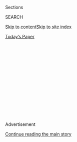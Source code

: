 <div id="app">

<div>

<div>

<div>

<div class="NYTAppHideMasthead css-1q2w90k e1suatyy0">

<div class="section css-ui9rw0 e1suatyy2">

<div class="css-eph4ug er09x8g0">

<div class="css-6n7j50">

</div>

<span class="css-1dv1kvn">Sections</span>

<div class="css-10488qs">

<span class="css-1dv1kvn">SEARCH</span>

</div>

[Skip to content](#site-content)[Skip to site
index](#site-index)

</div>

<div class="css-10698na e1huz5gh0">

</div>

</div>

<div id="masthead-bar-one" class="section hasLinks css-15hmgas e1csuq9d3">

<div class="css-uqyvli e1csuq9d0">

</div>

<div class="css-1uqjmks e1csuq9d1">

</div>

<div class="css-9e9ivx">

[](https://myaccount.nytimes3xbfgragh.onion/auth/login?response_type=cookie&client_id=vi)

</div>

<div class="css-1bvtpon e1csuq9d2">

[Today’s
Paper](https://www.nytimes3xbfgragh.onion/section/todayspaper)

</div>

</div>

</div>

</div>

<div data-aria-hidden="false">

<div id="site-content" data-role="main">

<div>

<div class="css-1aor85t" style="opacity:0.000000001;z-index:-1;visibility:hidden">

<div class="css-1hqnpie">

<div class="css-epjblv">

<span class="css-17xtcya">[Opinion](/section/opinion)</span><span class="css-x15j1o">|</span><span class="css-fwqvlz">Twilight
of the Liberal
Right</span>

</div>

<div class="css-k008qs">

<div class="css-1iwv8en">

<span class="css-18z7m18"></span>

<div>

</div>

</div>

<span class="css-1n6z4y">https://nyti.ms/307aiF0</span>

<div class="css-1705lsu">

<div class="css-4xjgmj">

<div class="css-4skfbu" data-role="toolbar" data-aria-label="Social Media Share buttons, Save button, and Comments Panel with current comment count" data-testid="share-tools">

  - 
  - 
  - 
  - 
    
    <div class="css-6n7j50">
    
    </div>

  - 
  - 

</div>

</div>

</div>

</div>

</div>

</div>

<div id="NYT_TOP_BANNER_REGION" class="css-13pd83m">

</div>

<div id="top-wrapper" class="css-1sy8kpn">

<div id="top-slug" class="css-l9onyx">

Advertisement

</div>

[Continue reading the main
story](#after-top)

<div class="ad top-wrapper" style="text-align:center;height:100%;display:block;min-height:250px">

<div id="top" class="place-ad" data-position="top" data-size-key="top">

</div>

</div>

<div id="after-top">

</div>

</div>

<div>

<div class="css-v5btjw etb61u70">

<div class="css-v05ibm etb61u71">

[Opinion](/section/opinion)

</div>

</div>

<div id="sponsor-wrapper" class="css-1hyfx7x">

<div id="sponsor-slug" class="css-19vbshk">

Supported by

</div>

[Continue reading the main
story](#after-sponsor)

<div id="sponsor" class="ad sponsor-wrapper" style="text-align:center;height:100%;display:block">

</div>

<div id="after-sponsor">

</div>

</div>

<div class="css-186x18t">

</div>

<div class="css-1vkm6nb ehdk2mb0">

# Twilight of the Liberal Right

</div>

Conservatism always contained the seeds of authoritarianism.

<div class="css-18e8msd">

<div class="css-vp77d3 epjyd6m0">

<div class="css-1p10dcb ey68jwv0" data-aria-hidden="true">

[![Michelle
Goldberg](https://static01.graylady3jvrrxbe.onion/images/2018/04/02/opinion/michelle-goldberg/michelle-goldberg-thumbLarge.png
"Michelle Goldberg")](https://www.nytimes3xbfgragh.onion/by/michelle-goldberg)

</div>

<div class="css-1baulvz">

By [<span class="css-1baulvz last-byline" itemprop="name">Michelle
Goldberg</span>](https://www.nytimes3xbfgragh.onion/by/michelle-goldberg)

<div class="css-8atqhb">

Opinion Columnist

</div>

</div>

</div>

  - July 27,
    2020

  - 
    
    <div class="css-4xjgmj">
    
    <div class="css-d8bdto" data-role="toolbar" data-aria-label="Social Media Share buttons, Save button, and Comments Panel with current comment count" data-testid="share-tools">
    
      - 
      - 
      - 
      - 
        
        <div class="css-6n7j50">
        
        </div>
    
      - 
      - 
    
    </div>
    
    </div>

</div>

<div class="css-79elbk" data-testid="photoviewer-wrapper">

<div class="css-z3e15g" data-testid="photoviewer-wrapper-hidden">

</div>

<div class="css-1a48zt4 ehw59r15" data-testid="photoviewer-children">

![<span class="css-16f3y1r e13ogyst0" data-aria-hidden="true">Guests on
the White House lawn on the Fourth of
July.</span><span class="css-cnj6d5 e1z0qqy90" itemprop="copyrightHolder"><span class="css-1ly73wi e1tej78p0">Credit...</span><span><span>Carlos
Barria/Reuters</span></span></span>](https://static01.graylady3jvrrxbe.onion/images/2020/07/27/opinion/27goldbergWeb/27goldbergWeb-articleLarge.jpg?quality=75&auto=webp&disable=upscale)

</div>

</div>

</div>

<div class="section meteredContent css-1r7ky0e" name="articleBody" itemprop="articleBody">

<div class="audioFigureHeading">

### Listen to This Op-Ed

<span class="css-16qbtva">Audio Recording by Audm</span>

</div>

<div class="css-qe9gm7">

<div>

</div>

</div>

<div class="css-1fanzo5 StoryBodyCompanionColumn">

<div class="css-53u6y8">

*To hear more audio stories from publishers like The New York Times,
download*[**](https://www.audm.com/?utm_source=nytmag&utm_medium=embed&utm_campaign=left_behind_draper)[*Audm
for iPhone or
Android*](https://www.audm.com/?utm_source=nytopinion&utm_medium=embed&utm_campaign=twilight_liberal_right)*.*

Anne Applebaum’s new book, “Twilight of Democracy: The Seductive Lure of
Authoritarianism,” begins cinematically, with a party she threw at a
Polish manor house to mark the dawn of the new millennium.

Applebaum’s husband was then the deputy foreign minister in Poland’s
center-right government; she was a right-leaning journalist who would go
on to write a Pulitzer Prize-winning history of the Soviet gulag. Many
of the guests came from the cosmopolitan anti-Communist intelligentsia.
About half of them, she writes, no longer speak to the other half.

In “Twilight of Democracy,” Applebaum tries to understand why so many of
her old friends — conservatives who once fancied themselves champions of
democracy and classical liberalism — have become paranoid right-wing
populists. “Were some of our friends always closet authoritarians?” she
asks. “Or have the people with whom we clinked glasses in the first
minutes of the new millennium somehow changed over the subsequent two
decades?”

To Applebaum, today’s right, in both America and Europe, “has little in
common with most of the political movements that have been so described
since the Second World War.” Until recently, she writes, the right was
“dedicated not just to representative democracy, but to religious
tolerance, independent judiciaries, free press and speech, economic
integration, international institutions, the trans-Atlantic alliance and
a political idea of ‘the West.’” What happened?

</div>

</div>

<div class="css-1fanzo5 StoryBodyCompanionColumn">

<div class="css-53u6y8">

Like Applebaum, I’m astonished to see erstwhile Cold Warriors abase
themselves before Vladimir Putin. But I think she’s working from a
mistaken premise about what once constituted conservatism. Liberal
democracy per se was never the animating passion of the trans-Atlantic
right — anti-Communism was. When the threat of Communist expansion
disappeared, so did most of the right’s commitment to a set of values
that, it’s now evident, were purely instrumental.

Reading Applebaum’s book, I kept thinking of an [infamous 1981
interview](https://www.thenation.com/article/archive/exclusive-lee-atwaters-infamous-1981-interview-southern-strategy/)
given by the Republican campaign consultant Lee Atwater. In the 1950s,
Atwater said, Southern conservatives would just repeat a vile racial
slur. By 1968, “that hurts you, backfires,” he said. “So you say stuff
like forced busing, states’ rights, and all that stuff.” From there,
right-wing politics grew even more abstract, so “now you’re talking
about cutting taxes, and all these things you’re talking about are
totally economic things and a byproduct of them is, blacks get hurt
worse than whites,” he said.

There were always some American conservatives who really were in it for
laissez-faire economics. But it’s now clear that those conservatives
were wrong about their movement’s animating passion. So too with those
on the center-right who thought their comrades were opposed to
authoritarianism on principle.

Back when the idea of a President Trump still seemed an absurdist
impossibility, the political theorist Corey Robin wrote, in his 2011
book “The Reactionary Mind,” about the recurring argument that
conservatism had slipped its sober mooring to become populist and
radical.

</div>

</div>

<div class="css-1fanzo5 StoryBodyCompanionColumn">

<div class="css-53u6y8">

He saw this as a misunderstanding of the right. In his view, reaction
has always had a revolutionary edge. Conservatism, he wrote, seeks to
“make privilege popular, to transform a tottering old regime into a
dynamic, ideologically coherent movement of the masses.” Seen this way,
corrupt autocratic populists like Trump and Viktor Orban of Hungary fit
quite neatly into the tradition Applebaum was once part of.

</div>

</div>

<div>

</div>

<div class="css-1fanzo5 StoryBodyCompanionColumn">

<div class="css-53u6y8">

In her book, Applebaum explores the purported ideological evolution of
the Fox News host and Trump sycophant Laura Ingraham, an anti-immigrant
demagogue who has three adopted immigrant children. In the 1990s,
Applebaum associated Ingraham with a “kind of post-Cold War optimism,”
an American conservatism that was “energetic, reformist and generous.”

But it’s hard to see what was ever reformist, never mind generous, about
Ingraham. She first came to [public
notice](https://www.nytimes3xbfgragh.onion/1984/07/16/us/dartmouth-group-privacy-battle-concord-nh-july-15-ap-student-reporter-s-taping.html)
as the editor of a conservative college newspaper who sent an undercover
reporter to a meeting of a gay student group and published attendees’
intimate revelations.

Many adults, of course, transcend their college selves, but Ingraham
never seemed to. It was 2003, not 2016, that Ingraham complained about
“police departments, hospitals, courts, schools and government
agencies” that “now prefer hiring multilingual employees owing to the
number of illegal and non-English-speaking immigrants in the community.”
Her conversion to Trumpism doesn’t require much explanation.

I’m genuinely [grateful for the moral
courage](https://www.nytimes3xbfgragh.onion/2019/10/28/opinion/trump-human-scum-tweet.html)
and concrete political work of anti-Trump conservatives. It can’t be
easy to break with the politics and the people that have defined one’s
life. I’m aware, too, that the left has its own ingrained pathologies;
Applebaum’s center-right views were shaped by the lived reality of
Soviet Communism.

“Twilight of Democracy” is certainly worth reading. Applebaum has a keen
understanding of how conspiracism and corruption intertwine to suffocate
democracy. Her description of Poland’s Law and Justice government, which
has “put a fantasy at the heart of government policy,” helps illuminate
the role Trump’s obsession with the “deep state” has played in our own
rolling catastrophe.

But there’s no mystery in the right’s surrender to authoritarianism,
because for many of the people Applebaum describes, it wasn’t a
surrender at all. It was a liberation.

</div>

</div>

<div>

</div>

<div class="css-1fanzo5 StoryBodyCompanionColumn">

<div class="css-53u6y8">

*The Times is committed to publishing* [*a diversity of
letters*](https://www.nytimes3xbfgragh.onion/2019/01/31/opinion/letters/letters-to-editor-new-york-times-women.html)
*to the editor. We’d like to hear what you think about this or any of
our articles. Here are some*
[*tips*](https://help.nytimes3xbfgragh.onion/hc/en-us/articles/115014925288-How-to-submit-a-letter-to-the-editor)*.
And here’s our email:*
[*letters@NYTimes.com*](mailto:letters@NYTimes.com)*.*

*Follow The New York Times Opinion section on*
[*Facebook*](https://www.facebookcorewwwi.onion/nytopinion)*,* [*Twitter
(@NYTopinion)*](http://twitter.com/NYTOpinion) *and*
[*Instagram*](https://www.instagram.com/nytopinion/)*.*

</div>

</div>

</div>

<div>

</div>

<div>

</div>

<div>

</div>

<div>

<div id="bottom-wrapper" class="css-1ede5it">

<div id="bottom-slug" class="css-l9onyx">

Advertisement

</div>

[Continue reading the main
story](#after-bottom)

<div id="bottom" class="ad bottom-wrapper" style="text-align:center;height:100%;display:block;min-height:90px">

</div>

<div id="after-bottom">

</div>

</div>

</div>

</div>

</div>

## Site Index

<div>

</div>

## Site Information Navigation

  - [© <span>2020</span> <span>The New York Times
    Company</span>](https://help.nytimes3xbfgragh.onion/hc/en-us/articles/115014792127-Copyright-notice)

<!-- end list -->

  - [NYTCo](https://www.nytco.com/)
  - [Contact
    Us](https://help.nytimes3xbfgragh.onion/hc/en-us/articles/115015385887-Contact-Us)
  - [Work with us](https://www.nytco.com/careers/)
  - [Advertise](https://nytmediakit.com/)
  - [T Brand Studio](http://www.tbrandstudio.com/)
  - [Your Ad
    Choices](https://www.nytimes3xbfgragh.onion/privacy/cookie-policy#how-do-i-manage-trackers)
  - [Privacy](https://www.nytimes3xbfgragh.onion/privacy)
  - [Terms of
    Service](https://help.nytimes3xbfgragh.onion/hc/en-us/articles/115014893428-Terms-of-service)
  - [Terms of
    Sale](https://help.nytimes3xbfgragh.onion/hc/en-us/articles/115014893968-Terms-of-sale)
  - [Site
    Map](https://spiderbites.nytimes3xbfgragh.onion)
  - [Help](https://help.nytimes3xbfgragh.onion/hc/en-us)
  - [Subscriptions](https://www.nytimes3xbfgragh.onion/subscription?campaignId=37WXW)

</div>

</div>

</div>

</div>
